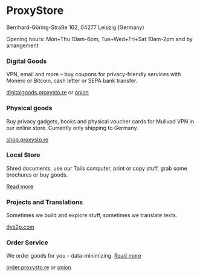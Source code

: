 # ProxyStore

<p class="lead text-center mb-2">Bernhard-Göring-Straße 162, 04277 Leipzig (Germany)</p>
<p class="lead text-center">Opening hours: Mon+Thu 10am-6pm, Tue+Wed+Fri+Sat 10am-2pm and by arrangement</p>

<div class="row">
	<div class="card col-lg m-3">
		<div class="card-body">
			<h3 class="card-title">Digital Goods</h3>
			<p class="card-text">VPN, email and more – buy coupons for privacy-friendly services with Monero or Bitcoin, cash letter or SEPA bank transfer.</p>
			<a href="https://digitalgoods.proxysto.re">digitalgoods.proxysto.re</a>
			or
			<a href="http://digitazyyxyihwwzudp5syxxyn3qhcd63wqcha2dxpfqiyydmrgdiaad.onion/">onion</a>
		</div>
	</div>
	<div class="card card-hover col-lg m-3">
		<div class="card-body">
			<h3 class="card-title">Physical goods</h3>
			<p class="card-text">Buy privacy gadgets, books and physical voucher cards for Mullvad VPN in our online store. Currently only shipping to Germany.</p>
			<a class="card-link stretched-link" href="https://shop.proxysto.re">shop.proxysto.re</a>
		</div>
	</div>
	<div class="card card-hover col-lg m-3">
		<div class="card-body">
			<h3 class="card-title">Local Store</h3>
			<p class="card-text">Shred documents, use our Tails computer, print or copy stuff, grab some brochures or buy goods.</p>
			<a class="card-link stretched-link" href="ladensortiment.html">Read more</a>
		</div>
	</div>
</div>

<div class="row">
	<div class="card card-hover col-lg m-3">
		<div class="card-body">
			<h3 class="card-title">Projects and Translations</h3>
			<p class="card-text">Sometimes we build and explore stuff, sometimes we translate texts.</p>
			<a class="card-link stretched-link" href="https://dys2p.com">dys2p.com</a>
		</div>
	</div>
	<div class="card card-hover col-lg m-3">
		<div class="card-body">
			<h3 class="card-title">Order Service</h3>
			<p class="card-text">We order goods for you – data-minimizing. <a href="bestellservice.html">Read more</a></p>
			<a href="https://order.proxysto.re">order.proxysto.re</a>
			or
			<a href="http://proxyoxiemywllckvpix543gqcmvvltrnb7inbwtk2knkehqt72tyfyd.onion/">onion</a>
		</div>
	</div>
	<div class="col-lg m-3">
	</div>
</div>

